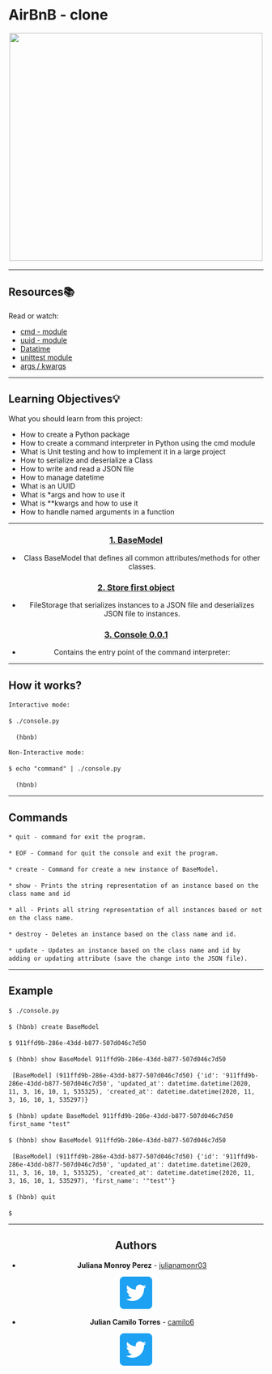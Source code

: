 # AirBnB - clone

<div align="center"><img src="images/Airbnb clone.gif" width="500" height="450"/>

---
<div align="left">

## Resources:books:
Read or watch:
* [cmd - module](https://docs.python.org/3.4/library/cmd.html)
* [uuid - module](https://docs.python.org/3.4/library/uuid.html)
* [Datatime](https://docs.python.org/3.4/library/datetime.html)
* [unittest module](https://docs.python.org/3.4/library/unittest.html#module-unittest)
* [args / kwargs](https://yasoob.me/2013/08/04/args-and-kwargs-in-python-explained/)

---
<div align="left">

## Learning Objectives:bulb:
What you should learn from this project:

* How to create a Python package
* How to create a command interpreter in Python using the cmd module
* What is Unit testing and how to implement it in a large project
* How to serialize and deserialize a Class
* How to write and read a JSON file
* How to manage datetime
* What is an UUID
* What is *args and how to use it
* What is **kwargs and how to use it
* How to handle named arguments in a function

---
<div align="center">

### [1. BaseModel](./models.base_model.py)
* Class BaseModel that defines all common attributes/methods for other classes.

### [2. Store first object](./models.file_storage.py)
* FileStorage that serializes instances to a JSON file and deserializes JSON file to instances.

### [3. Console 0.0.1](./console.py)
* Contains the entry point of the command interpreter:
---
<div align="left">

## **How it works?**

```python3
Interactive mode:

$ ./console.py

  (hbnb)
```
```python3
Non-Interactive mode:

$ echo "command" | ./console.py

  (hbnb)
```
---
## **Commands**
```
* quit - command for exit the program.

* EOF - Command for quit the console and exit the program.

* create - Command for create a new instance of BaseModel.

* show - Prints the string representation of an instance based on the class name and id

* all - Prints all string representation of all instances based or not on the class name.

* destroy - Deletes an instance based on the class name and id.

* update - Updates an instance based on the class name and id by adding or updating attribute (save the change into the JSON file).
```
---
## Example

```python3
$ ./console.py

$ (hbnb) create BaseModel

$ 911ffd9b-286e-43dd-b877-507d046c7d50

$ (hbnb) show BaseModel 911ffd9b-286e-43dd-b877-507d046c7d50

 [BaseModel] (911ffd9b-286e-43dd-b877-507d046c7d50) {'id': '911ffd9b-286e-43dd-b877-507d046c7d50', 'updated_at': datetime.datetime(2020, 11, 3, 16, 10, 1, 535325), 'created_at': datetime.datetime(2020, 11, 3, 16, 10, 1, 535297)}

$ (hbnb) update BaseModel 911ffd9b-286e-43dd-b877-507d046c7d50 first_name "test"

$ (hbnb) show BaseModel 911ffd9b-286e-43dd-b877-507d046c7d50

 [BaseModel] (911ffd9b-286e-43dd-b877-507d046c7d50) {'id': '911ffd9b-286e-43dd-b877-507d046c7d50', 'updated_at': datetime.datetime(2020, 11, 3, 16, 10, 1, 535325), 'created_at': datetime.datetime(2020, 11, 3, 16, 10, 1, 535297), 'first_name': '"test"'}

$ (hbnb) quit

$
```
---
<div align="center">

## Authors
* **Juliana Monroy Perez** - [julianamonr03](https://github.com/julianamonr03)
<div <li><a href="https://twitter.com/julianamonroy03"><img src="images/TweeterIcon.png"></a></li>
</div>

* **Julian Camilo Torres** - [camilo6](https://github.com/Camilo6)

<div <li><a href="https://twitter.com/CamiloTorresR_"><img src="images/TweeterIcon.png"></a></li>
</div>

